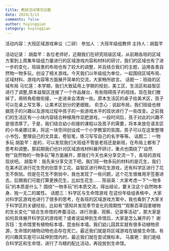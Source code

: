 ```yaml
---
title: 教研活动情况记载
date: 2024/3/13
comments: false
author: huyingqian
category: huyingqian
---
```

活动内容：大班区域游戏审议（二研）
参加人	：大班年级组教师
主持人：胡盈芊

活动记录：
胡盈芊：各位老师好，近期我们在研究班级区域，从前期各班的区域方案到上周集年级组力量进行的区域游戏内容和材料的研讨，我们的区域也有了进一步的变化，班级里的布局也有了较大的调整，并且结合我们的主题，运用各类自然物一物多玩，创设了相关游戏。今天我们以年级组为单位，一起围绕区域布局、区域材料、游戏内容等方面展开简单的交流，大家畅所欲言。
话题一：班级的区域布局
马忆莲：本学期，我们大致延用上学期的规划，美工区、生活区和益智区进行了调整,原本益智区连接了一个作品展台，有些阻碍孩子的视线，现在我们撤掉了，用转角柜做衔接，一走进来会清爽一些。原本生活区的桌子给美术区，孩子可以在桌上写生等，让美术区划分的更细致。
    俞念心：说起布局，我们班级也根据孩子的兴趣以及游戏过程中孩子的一些游戏水平的现状进行了一些改变。之前我们的生活区有一小块内容结合种植用作沤肥游戏，一段时间后，孩子对此的兴趣不是很浓厚了。于是，我们结合幼小衔接的课程以及孩子的需要，将本来放在语言区的小书桌挪过来，将这一块空间创设成一个小学教室的氛围，孩子可以在这里整理小书包，整理自己的文具盒，卷铅笔，练习写写自己的名字等等。
话题二：一物多玩
胡盈芊：是的，可以发现我们大班组不管是老班还是新班，在布局上都有了思考和调整。那前期我们也针对区域游戏材料展开研讨，重点也围绕了“自然物”“自然物的一物多玩”等方面展开，那我们今天也来分享交流一下，各班的游戏现状吧。
胡盈芊：我先来分享交流下吧。我们班一物多玩的材料的是花生，我们在美术区进行花生壳的创意手工花、益智区进行种花生游戏，还有科学区进行了花生不倒翁。但是在花生不倒翁中，我也发现了一些问题，这个花生很难用牙签塞进去，后期我们可能打算更换花生，比如生花生……
陈丽英：大家考虑一下“一物多玩”的本质是什么？
围绕“一物多玩”的本质交流，得出结论，要关注这个自然物本身、独一无二的属性。
话题三：科学区与生命馆游戏
在这份年级组表格中，大家对科学区游戏也进行了很多的思考，在各班的区域游戏方案中，我也看到了大家关于科学区的关键经验，比如有“感知并发现季节变化的周期性”“观察百草园里植物的生长变化”“结合生命馆的养蚕活动，进行测量、观察、记录等活动”，那大家是如何具体展开科学区的游戏呢？或者说延伸到生命馆后，大家是怎么展开的？
谢苏钰：生命馆里有植物标本墙，昆虫标本墙。我们幼儿园其实就有很多动植物资源，生命馆的植物动物也会存在死亡。最近我们就是将区域游戏在链接生命馆。有的兴趣其实是可以延伸到馆内的，最近我们就在尝试做标本。
马晨艳：我们是结合科学区和生命馆，进行了鸟粮的配比活动，再投放到生命馆。
